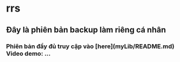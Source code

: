 # rrs
<h2>Đây là phiên bản backup làm riêng cá nhân<h3>
<p>
  Phiên bản đầy đủ truy cập vào
 [here](myLib/README.md)
Video demo: ...
